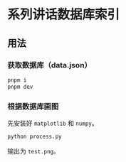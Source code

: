 # 系列讲话数据库索引

## 用法

### 获取数据库（data.json）

```bash
pnpm i
pnpm dev
```

### 根据数据库画图

先安装好 `matplotlib` 和 `numpy`。

```bash
python process.py
```

输出为 `test.png`。
